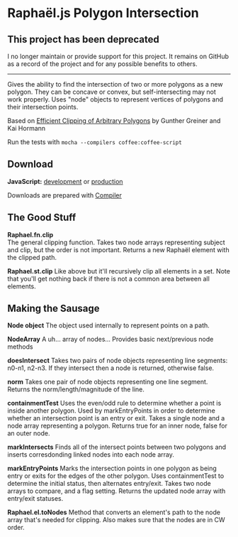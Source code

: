 Raphaël.js Polygon Intersection
===

## This project has been deprecated

I no longer maintain or provide support for this project. It remains on GitHub as a record of the project and for any possible benefits to others.

---

Gives the ability to find the intersection of two or more polygons as a new polygon.
They can be concave or convex, but self-intersecting may not work properly.
Uses "node" objects to represent vertices of polygons and their intersection points.

Based on [Efficient Clipping of Arbitrary Polygons](http://davis.wpi.edu/~matt/courses/clipping/) by Gunther Greiner and Kai Hormann

Run the tests with `mocha --compilers coffee:coffee-script`

Download
---
**JavaScript:** [development](http://compiler.herokuapp.com/?coffee=https://raw.github.com/interstateone/polygons/master/raphael.polygons.coffee&filename=raphael.polygons) or [production](http://compiler.herokuapp.com/?coffee=https://raw.github.com/interstateone/polygons/master/raphael.polygons.coffee&filename=raphael.polygons&uglify=true)

Downloads are prepared with [Compiler](https://github.com/darkhelmet/compiler)

The Good Stuff
---

**Raphael.fn.clip**  
The general clipping function. Takes two node arrays representing subject and clip, but the order is not important. Returns a new Raphaël element with the clipped path.

**Raphael.st.clip**
Like above but it'll recursively clip all elements in a set. Note that you'll get nothing back if there is not a common area between all elements.

Making the Sausage
---

**Node object**
The object used internally to represent points on a path.

**NodeArray**
A uh… array of nodes… Provides basic next/previous node methods

**doesIntersect**
Takes two pairs of node objects representing line segments: n0-n1, n2-n3. If they intersect then a node is returned, otherwise false.

**norm**
Takes one pair of node objects representing one line segment. Returns the norm/length/magnitude of the line.

**containmentTest**
Uses the even/odd rule to determine whether a point is inside another polygon. Used by markEntryPoints in order to determine whether an intersection point is an entry or exit.	Takes a single node and a node array representing a polygon. Returns true for an inner node, false for an outer node.

**markIntersects**
Finds all of the intersect points between two polygons and inserts corresdonding linked nodes into each node array.

**markEntryPoints**
Marks the intersection points in one polygon as being entry or exits for the edges of the other polygon. Uses containmentTest to determine the initial status, then alternates entry/exit. Takes two node arrays to compare, and a flag setting. Returns the updated node array with entry/exit statuses.

**Raphael.el.toNodes**
Method that converts an element's path to the node array that's needed for clipping. Also makes sure that the nodes are in CW order.

